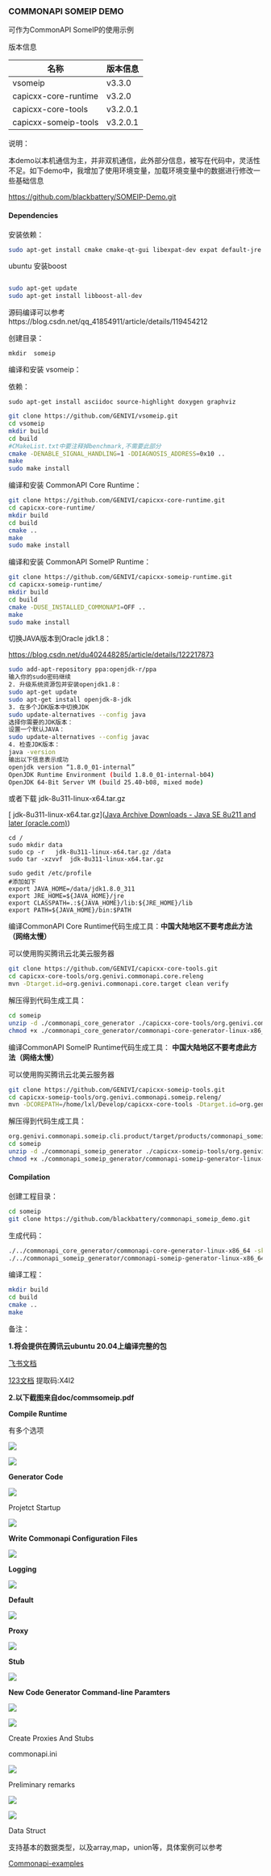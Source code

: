 ### COMMONAPI SOMEIP DEMO

可作为CommonAPI SomeIP的使用示例

版本信息

| 名称                 | 版本信息 |
| -------------------- | -------- |
| vsomeip              | v3.3.0   |
| capicxx-core-runtime | v3.2.0   |
| capicxx-core-tools   | v3.2.0.1 |
| capicxx-someip-tools | v3.2.0.1 |

说明：

本demo以本机通信为主，并非双机通信，此外部分信息，被写在代码中，灵活性不足。如下demo中，我增加了使用环境变量，加载环境变量中的数据进行修改一些基础信息

https://github.com/blackbattery/SOMEIP-Demo.git



#### Dependencies

安装依赖：

```bash
sudo apt-get install cmake cmake-qt-gui libexpat-dev expat default-jre
```

ubuntu 安装boost

```bash

sudo apt-get update
sudo apt-get install libboost-all-dev
```

源码编译可以参考https://blog.csdn.net/qq_41854911/article/details/119454212

创建目录：

```Shell
mkdir  someip
```

编译和安装 vsomeip：

依赖：

`sudo apt-get install asciidoc source-highlight doxygen graphviz`

```bash
git clone https://github.com/GENIVI/vsomeip.git
cd vsomeip
mkdir build
cd build
#CMakeList.txt中要注释掉benchmark,不需要此部分
cmake -DENABLE_SIGNAL_HANDLING=1 -DDIAGNOSIS_ADDRESS=0x10 ..
make
sudo make install
```

编译和安装 CommonAPI Core Runtime：

```bash
git clone https://github.com/GENIVI/capicxx-core-runtime.git
cd capicxx-core-runtime/
mkdir build
cd build
cmake ..
make
sudo make install
```

编译和安装 CommonAPI SomeIP Runtime：

```bash
git clone https://github.com/GENIVI/capicxx-someip-runtime.git
cd capicxx-someip-runtime/
mkdir build
cd build
cmake -DUSE_INSTALLED_COMMONAPI=OFF ..
make
sudo make install
```

切换JAVA版本到Oracle jdk1.8：

https://blog.csdn.net/du402448285/article/details/122217873

```bash
sudo add-apt-repository ppa:openjdk-r/ppa
输入你的sudo密码继续
2. 升级系统资源包并安装openjdk1.8：
sudo apt-get update
sudo apt-get install openjdk-8-jdk
3. 在多个JDK版本中切换JDK
sudo update-alternatives --config java
选择你需要的JDK版本：
设置一个默认JAVA：
sudo update-alternatives --config javac
4. 检查JDK版本：
java -version
输出以下信息表示成功
openjdk version “1.8.0_01-internal”
OpenJDK Runtime Environment (build 1.8.0_01-internal-b04)
OpenJDK 64-Bit Server VM (build 25.40-b08, mixed mode)

```

或者下载 jdk-8u311-linux-x64.tar.gz

[ jdk-8u311-linux-x64.tar.gz]([Java Archive Downloads - Java SE 8u211 and later (oracle.com)](https://www.oracle.com/java/technologies/javase/javase8u211-later-archive-downloads.html))

```shell
cd / 
sudo mkdir data
sudo cp -r   jdk-8u311-linux-x64.tar.gz /data
sudo tar -xzvvf  jdk-8u311-linux-x64.tar.gz

sudo gedit /etc/profile
#添加如下
export JAVA_HOME=/data/jdk1.8.0_311 
export JRE_HOME=${JAVA_HOME}/jre
export CLASSPATH=.:${JAVA_HOME}/lib:${JRE_HOME}/lib
export PATH=${JAVA_HOME}/bin:$PATH
```



编译CommonAPI Core Runtime代码生成工具：**中国大陆地区不要考虑此方法（网络太慢）**

可以使用购买腾讯云北美云服务器

```bash
git clone https://github.com/GENIVI/capicxx-core-tools.git
cd capicxx-core-tools/org.genivi.commonapi.core.releng
mvn -Dtarget.id=org.genivi.commonapi.core.target clean verify
```

解压得到代码生成工具：

```bash
cd someip
unzip -d ./commonapi_core_generator ./capicxx-core-tools/org.genivi.commonapi.core.cli.product/target/products/commonapi_core_generator.zip
chmod +x ./commonapi_core_generator/commonapi-core-generator-linux-x86_64
```

编译CommonAPI SomeIP Runtime代码生成工具： **中国大陆地区不要考虑此方法（网络太慢）**

可以使用购买腾讯云北美云服务器

```bash
git clone https://github.com/GENIVI/capicxx-someip-tools.git
cd capicxx-someip-tools/org.genivi.commonapi.someip.releng/
mvn -DCOREPATH=/home/lxl/Develop/capicxx-core-tools -Dtarget.id=org.genivi.commonapi.someip.target clean verify
```

解压得到代码生成工具：

```bash
org.genivi.commonapi.someip.cli.product/target/products/commonapi_someip_generator.zip
cd someip
unzip -d ./commonapi_someip_generator ./capicxx-someip-tools/org.genivi.commonapi.someip.cli.product/target/products/commonapi_someip_generator.zip
chmod +x ./commonapi_someip_generator/commonapi-someip-generator-linux-x86_64
```

#### Compilation

创建工程目录：

```bash
cd someip
git clone https://github.com/blackbattery/commonapi_someip_demo.git
```

生成代码：

```bash
./../commonapi_core_generator/commonapi-core-generator-linux-x86_64 -sk ./fidl/HelloWorld.fidl
./../commonapi_someip_generator/commonapi-someip-generator-linux-x86_64 ./fidl/HelloWorld.fdepl
```

编译工程：

```bash
mkdir build
cd build
cmake ..
make
```

备注：

**1.将会提供在腾讯云ubuntu 20.04上编译完整的包**

[飞书文档](https://t3z3v2fg00.feishu.cn/docx/VeJMdVEeFotPMax7u5xctbKlnhg?from=from_copylink)

[123文档](https://www.123pan.com/s/WnbtVv-Kk0I.html)  提取码:X4l2

**2.以下截图来自doc/commsomeip.pdf**

**Compile Runtime**

有多个选项

![](https://github.com/blackbattery/commonapi_someip_demo/raw/main/doc/compile_runtime_01.png)

![](https://github.com/blackbattery/commonapi_someip_demo/raw/main/doc/complie_runtime_02.png)

**Generator Code**

![](https://github.com/blackbattery/commonapi_someip_demo/raw/main/doc/generator_code.png)

Projetct Startup

![](https://github.com/blackbattery/commonapi_someip_demo/raw/main/doc/project_startup_01.png)

**Write Commonapi Configuration Files**

![](https://github.com/blackbattery/commonapi_someip_demo/raw/main/doc/write_commonapi_configuration_files.png)

**Logging**

![](https://github.com/blackbattery/commonapi_someip_demo/raw/main/doc/logging_01.png)

**Default**

![](https://github.com/blackbattery/commonapi_someip_demo/raw/main/doc/default_01.png)

**Proxy**

![](https://github.com/blackbattery/commonapi_someip_demo/raw/main/doc/proxy_01.png)

**Stub**

![](https://github.com/blackbattery/commonapi_someip_demo/raw/main/doc/stub_01.png)

**New Code Generator Command-line Paramters**

![](https://github.com/blackbattery/commonapi_someip_demo/raw/main/doc/New_Code_Generator_Command_line_Paramters_01.png)

![](https://github.com/blackbattery/commonapi_someip_demo/raw/main/doc/New_Code_Generator_Command_line_Paramters_02.png)

Create  Proxies And Stubs

commonapi.ini

![](https://github.com/blackbattery/commonapi_someip_demo/raw/main/doc/commonapi.png)

Preliminary remarks

![](https://github.com/blackbattery/commonapi_someip_demo/raw/main/doc/preliminary_remarks_01.png)



![](https://raw.githubusercontent.com/blackbattery/commonapi_someip_demo/main/doc/preliminary_remarks_02.png)

Data Struct

支持基本的数据类型，以及array,map，union等，具体案例可以参考

[Commonapi-examples](https://github.com/COVESA/capicxx-core-tools/tree/master/CommonAPI-Examples)





